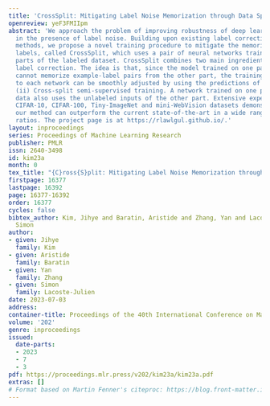```yaml
---
title: 'CrossSplit: Mitigating Label Noise Memorization through Data Splitting'
openreview: yeF3FMIIpm
abstract: 'We approach the problem of improving robustness of deep learning algorithms
  in the presence of label noise. Building upon existing label correction and co-teaching
  methods, we propose a novel training procedure to mitigate the memorization of noisy
  labels, called CrossSplit, which uses a pair of neural networks trained on two disjoint
  parts of the labeled dataset. CrossSplit combines two main ingredients: (i) Cross-split
  label correction. The idea is that, since the model trained on one part of the data
  cannot memorize example-label pairs from the other part, the training labels presented
  to each network can be smoothly adjusted by using the predictions of its peer network;
  (ii) Cross-split semi-supervised training. A network trained on one part of the
  data also uses the unlabeled inputs of the other part. Extensive experiments on
  CIFAR-10, CIFAR-100, Tiny-ImageNet and mini-WebVision datasets demonstrate that
  our method can outperform the current state-of-the-art in a wide range of noise
  ratios. The project page is at https://rlawlgul.github.io/.'
layout: inproceedings
series: Proceedings of Machine Learning Research
publisher: PMLR
issn: 2640-3498
id: kim23a
month: 0
tex_title: "{C}ross{S}plit: Mitigating Label Noise Memorization through Data Splitting"
firstpage: 16377
lastpage: 16392
page: 16377-16392
order: 16377
cycles: false
bibtex_author: Kim, Jihye and Baratin, Aristide and Zhang, Yan and Lacoste-Julien,
  Simon
author:
- given: Jihye
  family: Kim
- given: Aristide
  family: Baratin
- given: Yan
  family: Zhang
- given: Simon
  family: Lacoste-Julien
date: 2023-07-03
address: 
container-title: Proceedings of the 40th International Conference on Machine Learning
volume: '202'
genre: inproceedings
issued:
  date-parts:
  - 2023
  - 7
  - 3
pdf: https://proceedings.mlr.press/v202/kim23a/kim23a.pdf
extras: []
# Format based on Martin Fenner's citeproc: https://blog.front-matter.io/posts/citeproc-yaml-for-bibliographies/
---
```

